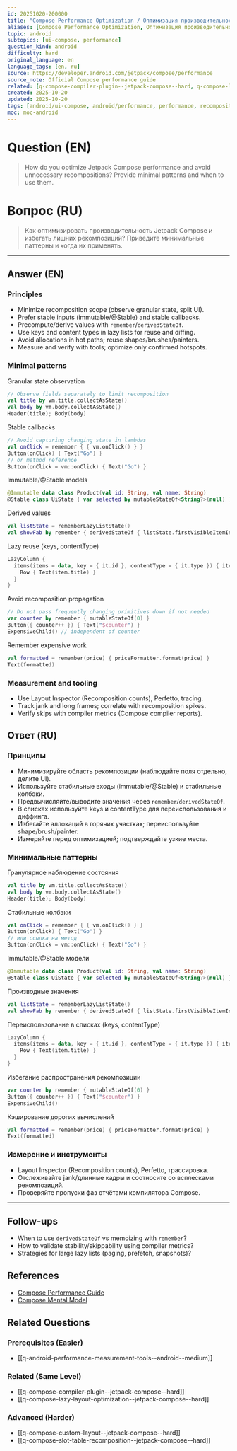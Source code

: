 ```yaml
---
id: 20251020-200000
title: "Compose Performance Optimization / Оптимизация производительности Compose"
aliases: [Compose Performance Optimization, Оптимизация производительности Compose]
topic: android
subtopics: [ui-compose, performance]
question_kind: android
difficulty: hard
original_language: en
language_tags: [en, ru]
source: https://developer.android.com/jetpack/compose/performance
source_note: Official Compose performance guide
related: [q-compose-compiler-plugin--jetpack-compose--hard, q-compose-lazy-layout-optimization--jetpack-compose--hard, q-android-performance-measurement-tools--android--medium]
created: 2025-10-20
updated: 2025-10-20
tags: [android/ui-compose, android/performance, performance, recomposition, stability, difficulty/hard]
moc: moc-android
---
```


# Question (EN)
> How do you optimize Jetpack Compose performance and avoid unnecessary recompositions? Provide minimal patterns and when to use them.

# Вопрос (RU)
> Как оптимизировать производительность Jetpack Compose и избегать лишних рекомпозиций? Приведите минимальные паттерны и когда их применять.

---

## Answer (EN)

### Principles

- Minimize recomposition scope (observe granular state, split UI).
- Prefer stable inputs (immutable/@Stable) and stable callbacks.
- Precompute/derive values with `remember`/`derivedStateOf`.
- Use keys and content types in lazy lists for reuse and diffing.
- Avoid allocations in hot paths; reuse shapes/brushes/painters.
- Measure and verify with tools; optimize only confirmed hotspots.

### Minimal patterns

Granular state observation

```kotlin
// Observe fields separately to limit recomposition
val title by vm.title.collectAsState()
val body by vm.body.collectAsState()
Header(title); Body(body)
```

Stable callbacks

```kotlin
// Avoid capturing changing state in lambdas
val onClick = remember { { vm.onClick() } }
Button(onClick) { Text("Go") }
// or method reference
Button(onClick = vm::onClick) { Text("Go") }
```

Immutable/@Stable models

```kotlin
@Immutable data class Product(val id: String, val name: String)
@Stable class UiState { var selected by mutableStateOf<String?>(null) }
```

Derived values

```kotlin
val listState = rememberLazyListState()
val showFab by remember { derivedStateOf { listState.firstVisibleItemIndex > 0 } }
```

Lazy reuse (keys, contentType)

```kotlin
LazyColumn {
  items(items = data, key = { it.id }, contentType = { it.type }) { item ->
    Row { Text(item.title) }
  }
}
```

Avoid recomposition propagation

```kotlin
// Do not pass frequently changing primitives down if not needed
var counter by remember { mutableStateOf(0) }
Button({ counter++ }) { Text("$counter") }
ExpensiveChild() // independent of counter
```

Remember expensive work

```kotlin
val formatted = remember(price) { priceFormatter.format(price) }
Text(formatted)
```

### Measurement and tooling

- Use Layout Inspector (Recomposition counts), Perfetto, tracing.
- Track jank and long frames; correlate with recomposition spikes.
- Verify skips with compiler metrics (Compose compiler reports).

## Ответ (RU)

### Принципы

- Минимизируйте область рекомпозиции (наблюдайте поля отдельно, делите UI).
- Используйте стабильные входы (immutable/@Stable) и стабильные колбэки.
- Предвычисляйте/выводите значения через `remember`/`derivedStateOf`.
- В списках используйте keys и contentType для переиспользования и диффинга.
- Избегайте аллокаций в горячих участках; переиспользуйте shape/brush/painter.
- Измеряйте перед оптимизацией; подтверждайте узкие места.

### Минимальные паттерны

Гранулярное наблюдение состояния

```kotlin
val title by vm.title.collectAsState()
val body by vm.body.collectAsState()
Header(title); Body(body)
```

Стабильные колбэки

```kotlin
val onClick = remember { { vm.onClick() } }
Button(onClick) { Text("Go") }
// или ссылка на метод
Button(onClick = vm::onClick) { Text("Go") }
```

Immutable/@Stable модели

```kotlin
@Immutable data class Product(val id: String, val name: String)
@Stable class UiState { var selected by mutableStateOf<String?>(null) }
```

Производные значения

```kotlin
val listState = rememberLazyListState()
val showFab by remember { derivedStateOf { listState.firstVisibleItemIndex > 0 } }
```

Переиспользование в списках (keys, contentType)

```kotlin
LazyColumn {
  items(items = data, key = { it.id }, contentType = { it.type }) { item ->
    Row { Text(item.title) }
  }
}
```

Избегание распространения рекомпозиции

```kotlin
var counter by remember { mutableStateOf(0) }
Button({ counter++ }) { Text("$counter") }
ExpensiveChild()
```

Кэширование дорогих вычислений

```kotlin
val formatted = remember(price) { priceFormatter.format(price) }
Text(formatted)
```

### Измерение и инструменты

- Layout Inspector (Recomposition counts), Perfetto, трассировка.
- Отслеживайте jank/длинные кадры и соотносите со всплесками рекомпозиций.
- Проверяйте пропуски фаз отчётами компилятора Compose.

---

## Follow-ups

- When to use `derivedStateOf` vs memoizing with `remember`?
- How to validate stability/skippability using compiler metrics?
- Strategies for large lazy lists (paging, prefetch, snapshots)?

## References

- [Compose Performance Guide](https://developer.android.com/jetpack/compose/performance)
- [Compose Mental Model](https://developer.android.com/develop/ui/compose/mental-model)

## Related Questions

### Prerequisites (Easier)

- [[q-android-performance-measurement-tools--android--medium]]

### Related (Same Level)

- [[q-compose-compiler-plugin--jetpack-compose--hard]]
- [[q-compose-lazy-layout-optimization--jetpack-compose--hard]]

### Advanced (Harder)

- [[q-compose-custom-layout--jetpack-compose--hard]]
- [[q-compose-slot-table-recomposition--jetpack-compose--hard]]
